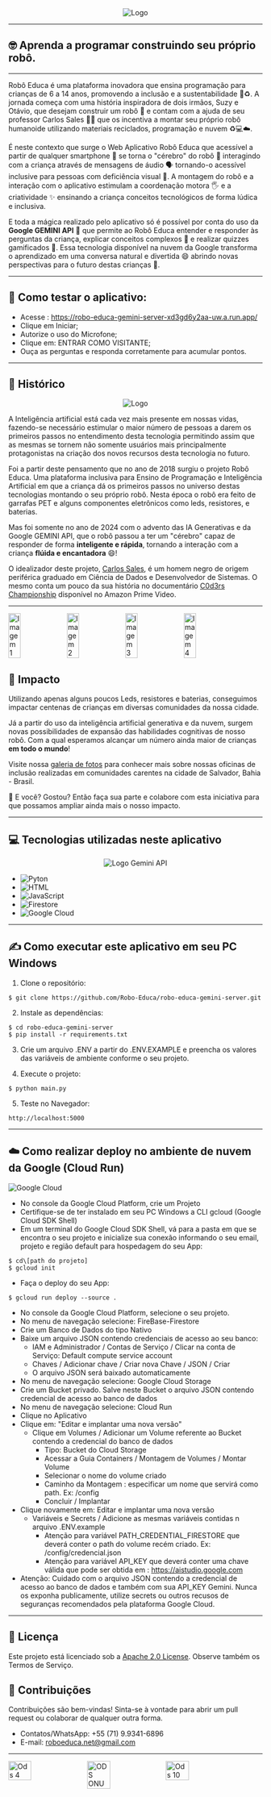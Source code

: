<div align="center">
<img src="static/images/logo.png" alt="Logo">
</div>

<hr>

## 🤓 Aprenda a programar construindo seu próprio robô.

<hr>

Robô Educa  é uma plataforma inovadora que ensina programação para crianças de 6 a 14 anos, promovendo a inclusão e a sustentabilidade 🤝♻️. A jornada começa com uma história inspiradora de dois irmãos, Suzy e Otávio, que desejam construir um robô 🤖 e contam com a ajuda de seu professor Carlos Sales 👨‍🏫 que os incentiva a montar seu próprio robô humanoide utilizando materiais reciclados, programação e nuvem ♻️💻☁️.

É neste contexto que surge o Web Aplicativo Robô Educa que acessível a partir de qualquer smartphone 📱 se torna o "cérebro" do robô 🧠 interagindo com a criança através de  mensagens de áudio 🗣️ tornando-o acessível inclusive para pessoas com deficiência visual 👀. A montagem do robô e a interação com o aplicativo estimulam a coordenação motora 🖐️ e a criatividade ✨ ensinando a criança conceitos tecnológicos de forma lúdica e inclusiva.

E toda a mágica realizado pelo aplicativo só é possível por conta do uso da **Google GEMINI API** 🤖 que permite ao Robô Educa entender e responder às perguntas da criança, explicar conceitos complexos 🤯 e realizar quizzes gamificados 🎉. Essa tecnologia disponível na nuvem da Google transforma o aprendizado em uma conversa natural e divertida 😄 abrindo novas perspectivas para o futuro destas crianças 🚀.

<hr>

## 🤖 Como testar o aplicativo:
* Acesse : https://robo-educa-gemini-server-xd3gd6y2aa-uw.a.run.app/
* Clique em Iniciar;
* Autorize o uso do Microfone;
* Clique em: ENTRAR COMO VISITANTE;
* Ouça as perguntas e responda corretamente para acumular pontos.

<hr>

## 📆 Histórico

<div align="center">
<img src="static/images/robopet.jpg" alt="Logo">
</div>

A Inteligência artificial está cada vez mais presente em nossas vidas, fazendo-se necessário estimular o maior número de pessoas a darem os primeiros passos no entendimento desta tecnologia permitindo assim que as mesmas se tornem não somente usuários mais principalmente protagonistas na criação dos novos recursos desta tecnologia no futuro.

Foi a partir deste pensamento que no ano de 2018 surgiu o projeto Robô Educa. Uma plataforma inclusiva para Ensino de Programação e Inteligência Artificial em que a criança dá os primeiros passos no universo destas tecnologias montando o seu próprio robô. Nesta época o robô era feito de garrafas PET e alguns componentes eletrônicos como leds, resistores, e baterias.

Mas foi somente no ano de 2024 com o advento das IA Generativas e da Google GEMINI API, que o robô passou a ter um "cérebro" capaz de responder de forma **inteligente e rápida**, tornando a interação com a criança **flúida e encantadora** 😄!

O idealizador deste projeto, [Carlos Sales](https://drive.google.com/file/d/1KPPJQhNn_YsWYK6qllP6muns6WlSRyM1/view?usp=sharing), é um homem negro de origem periférica graduado em Ciência de Dados e Desenvolvedor de Sistemas. O mesmo conta um pouco da sua história no documentário [C0d3rs Championship](https://www.primevideo.com/detail/0GS98CG03BVM7C224YK7KIWXOJ) disponível no Amazon Prime Video. 

<hr>

<div style="display: flex;">
<img src="static/images/image1.jpg" alt="Imagem 1" style="width: 22%; margin-right: 5px;">
<img src="static/images/image2.jpg" alt="Imagem 2" style="width: 22%; margin-right: 5px;">
<img src="static/images/image3.jpg" alt="Imagem 3" style="width: 22%; margin-right: 5px;">
<img src="static/images/image4.jpg" alt="Imagem 4" style="width: 22%;">
</div>

## 💪 Impacto

Utilizando apenas alguns poucos Leds, resistores e baterias, conseguimos impactar centenas de crianças em diversas comunidades da nossa cidade. 

Já a partir do uso da inteligência artificial generativa e da nuvem, surgem novas possibilidades de expansão das habilidades cognitivas de nosso robô. Com a qual esperamos  alcançar um número ainda maior de crianças **em todo o mundo**!

Visite nossa [galeria de fotos](https://photos.app.goo.gl/yJiewdTTsNFtmF846) para conhecer mais sobre nossas oficinas de inclusão realizadas em comunidades carentes na cidade de Salvador, Bahia - Brasil.

💪 E você? Gostou? Então faça sua parte e colabore com esta iniciativa para que possamos ampliar ainda mais o nosso impacto.

<hr>

## 💻 Tecnologias utilizadas neste aplicativo

<div align="center">
<img src="static/images/gemini.png" alt="Logo Gemini API">
</div>

- ![Pyton](https://img.shields.io/badge/python-v3-green)
- ![HTML](https://img.shields.io/badge/HTML-5-orange)
- ![JavaScript](https://img.shields.io/badge/JavaScript-ES6-yellow)
- ![Firestore](https://img.shields.io/badge/Firebase-Firestore-orange?style=for-the-badge&logo=firebase)
- ![Google Cloud](https://img.shields.io/badge/Google_Cloud-gray?style=for-the-badge&logo=google-cloud)

<hr>

## ✍️ Como executar este aplicativo em seu PC Windows

1. Clone o repositório:
```
$ git clone https://github.com/Robo-Educa/robo-educa-gemini-server.git 
```
2. Instale as dependências:
```
$ cd robo-educa-gemini-server
$ pip install -r requirements.txt
```
3. Crie um arquivo .ENV a partir do .ENV.EXAMPLE e preencha os valores das variáveis de ambiente conforme o seu projeto.

4. Execute o projeto:
```
$ python main.py
```
5. Teste no Navegador:
```
http://localhost:5000
```
<hr>

## ☁️ Como realizar deploy no ambiente de nuvem da Google (Cloud Run)
![Google Cloud](https://img.shields.io/badge/Google_Cloud-gray?style=for-the-badge&logo=google-cloud)
* No console da Google Cloud Platform, crie um Projeto 
* Certifique-se de ter instalado em seu PC Windows a CLI gcloud (Google Cloud SDK Shell)
* Em um terminal do Google Cloud SDK Shell, vá para a pasta em que se encontra o seu projeto e inicialize sua conexão informando o seu email, projeto e região default para hospedagem do seu App:
```
$ cd\[path do projeto]
$ gcloud init
```
* Faça o deploy do seu App:
```
$ gcloud run deploy --source .
```
* No console da Google Cloud Platform, selecione o seu projeto.
* No menu de navegação selecione: FireBase-Firestore 
* Crie um Banco de Dados do tipo Nativo
* Baixe um arquivo JSON contendo credenciais de acesso ao seu banco:
    * IAM e Administrador / Contas de Serviço / Clicar na conta de Serviço: Default compute service account
    * Chaves / Adicionar chave / Criar nova Chave / JSON / Criar
    * O arquivo JSON será baixado automaticamente
* No menu de navegação selecione: Google Cloud Storage
* Crie um Bucket privado. Salve neste Bucket o arquivo JSON contendo credencial de acesso ao banco de dados
* No menu de navegação selecione: Cloud Run 
* Clique no Aplicativo 
* Clique em: "Editar e implantar uma nova versão"
    * Clique em Volumes / Adicionar um Volume referente ao Bucket contendo a credencial do banco de dados
        * Tipo: Bucket do Cloud Storage
        * Acessar a Guia Containers / Montagem de Volumes / Montar Volume
        * Selecionar o nome do volume criado 
        * Caminho da Montagem : especificar um nome que servirá como path. Ex: /config
        * Concluir / Implantar
* Clique novamente em: Editar e implantar uma nova versão    
    * Variáveis e Secrets / Adicione as mesmas variáveis contidas n arquivo .ENV.example
        * Atenção para variável PATH_CREDENTIAL_FIRESTORE que deverá conter o path do volume recém criado. Ex: /config/credencial.json
        * Atenção para variável API_KEY que deverá conter uma chave válida que pode ser obtida em : https://aistudio.google.com
* Atenção: Cuidado com o arquivo JSON contendo a credencial de acesso ao banco de dados e também com sua API_KEY Gemini. Nunca os exponha publicamente, utilize secrets ou outros recusos de seguranças recomendados pela plataforma Google Cloud.

<hr>

## 📄 Licença

Este projeto está licenciado sob a [Apache 2.0 License](LICENSE). Observe também os Termos de Serviço.

## 🤝 Contribuições

Contribuições são bem-vindas! Sinta-se à vontade para abrir um pull request ou colaborar de qualquer outra forma.

* Contatos/WhatsApp: +55 (71) 9.9341-6896 
* E-mail: roboeduca.net@gmail.com

<hr>

<div style="display: flex;">
<img src="static/images/ods1.jpg" alt="Ods 4" style="width: 30%; margin-right: 5px;">
<img src="static/images/ods2.jpg" alt="ODS ONU" style="width: 30%; margin-right: 5px;">
<img src="static/images/ods3.jpg" alt="Ods 10" style="width: 30%;">
</div>

